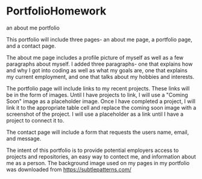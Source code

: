 # PortfolioHomework
an about me portfolio

This portfolio will include three pages- an about me page, a portfolio page, and a contact page.


The about me page includes a profile picture of myself as well as a few paragraphs about myself.  I added three paragraphs- one that explains
how and why I got into coding as well as what my goals are, one that explains my current employment, and one that talks about my hobbies and interests.


The portfolio page will include links to my recent projects.  These links will be in the form of images. Until I have projects to link, I will use a "Coming Soon"
image as a placeholder image. Once I have completed a project, I will link it to the appropriate table cell and replace the coming soon image with a screenshot
of the project.  I will use a placeholder as a link until I have a project to connect it to.

The contact page will include a form that requests the users name, email, and message. 


The intent of this portfolio is to provide potential employers access to projects and repositories, an easy way to contect me, and information about me as a person.
The background image used on my pages in my portfolio was downloaded from https://subtlepatterns.com/